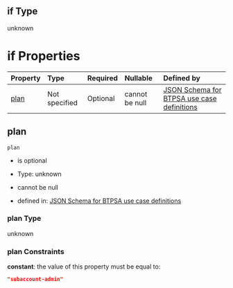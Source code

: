 ## if Type

unknown

# if Properties

| Property      | Type          | Required | Nullable       | Defined by                                                                                                                                                                                                                                    |
| :------------ | :------------ | :------- | :------------- | :-------------------------------------------------------------------------------------------------------------------------------------------------------------------------------------------------------------------------------------------- |
| [plan](#plan) | Not specified | Optional | cannot be null | [JSON Schema for BTPSA use case definitions](btpsa-usecase-properties-services-items-allof-1-then-allof-107-then-allof-2-if-properties-plan.md "undefined#/properties/services/items/allOf/1/then/allOf/107/then/allOf/2/if/properties/plan") |

## plan



`plan`

*   is optional

*   Type: unknown

*   cannot be null

*   defined in: [JSON Schema for BTPSA use case definitions](btpsa-usecase-properties-services-items-allof-1-then-allof-107-then-allof-2-if-properties-plan.md "undefined#/properties/services/items/allOf/1/then/allOf/107/then/allOf/2/if/properties/plan")

### plan Type

unknown

### plan Constraints

**constant**: the value of this property must be equal to:

```json
"subaccount-admin"
```
